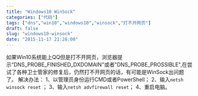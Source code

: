 ```yaml
---
title: "Windows10 WinSock"
categories: ["代码"]
tags: ["dns","win10","windows10","winsock","打不开网页"]
draft: false
slug: "windows10-winsock"
date: "2015-11-17 21:28:00"
---
```


如果Win10系统能上QQ但是打不开网页，浏览器提示“DNS_PROBE_FINISHED_DXDOMAIN"或者"DNS_PROBE_PROSSIBLE",在尝试了各种卫士管家的修复后，仍然打不开网页的话，有可能是WinSock出问题了。
解决办法：
1、以管理员身份运行CMD或者PowerShell；
2、输入`netsh winsock reset` ；
3、输入`netsh advfirewall reset`；
4、重启电脑。

